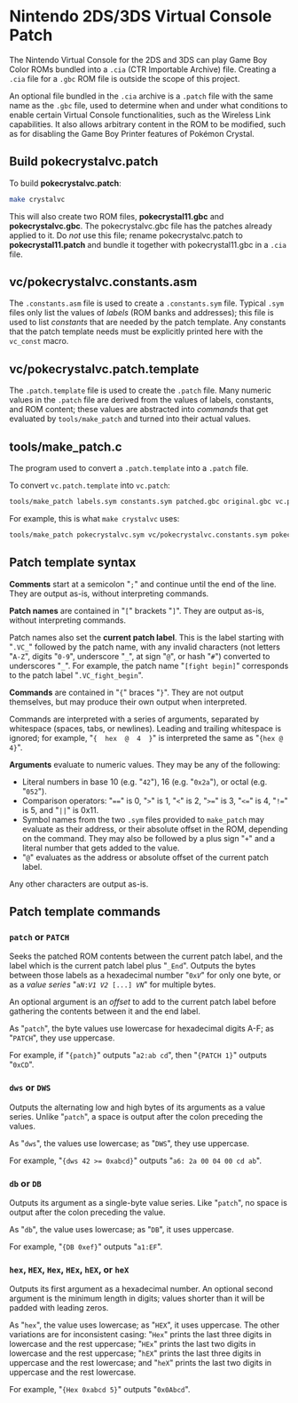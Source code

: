 # Nintendo 2DS/3DS Virtual Console Patch

The Nintendo Virtual Console for the 2DS and 3DS can play Game Boy Color ROMs bundled into a `.cia` (CTR Importable Archive) file. Creating a `.cia` file for a `.gbc` ROM file is outside the scope of this project.

An optional file bundled in the `.cia` archive is a `.patch` file with the same name as the `.gbc` file, used to determine when and under what conditions to enable certain Virtual Console functionalities, such as the Wireless Link capabilities. It also allows arbitrary content in the ROM to be modified, such as for disabling the Game Boy Printer features of Pokémon Crystal.


## Build pokecrystalvc.patch

To build **pokecrystalvc.patch**:

```bash
make crystalvc
```

This will also create two ROM files, **pokecrystal11.gbc** and **pokecrystalvc.gbc**. The pokecrystalvc.gbc file has the patches already applied to it. Do *not* use this file; rename pokecrystalvc.patch to **pokecrystal11.patch** and bundle it together with pokecrystal11.gbc in a `.cia` file.


## vc/pokecrystalvc.constants.asm

The `.constants.asm` file is used to create a `.constants.sym` file. Typical `.sym` files only list the values of *labels* (ROM banks and addresses); this file is used to list *constants* that are needed by the patch template. Any constants that the patch template needs must be explicitly printed here with the `vc_const` macro.


## vc/pokecrystalvc.patch.template

The `.patch.template` file is used to create the `.patch` file. Many numeric values in the `.patch` file are derived from the values of labels, constants, and ROM content; these values are abstracted into *commands* that get evaluated by `tools/make_patch` and turned into their actual values.


## tools/make_patch.c

The program used to convert a `.patch.template` into a `.patch` file.

To convert `vc.patch.template` into `vc.patch`:

```bash
tools/make_patch labels.sym constants.sym patched.gbc original.gbc vc.patch.template vc.patch
```

For example, this is what `make crystalvc` uses:

```bash
tools/make_patch pokecrystalvc.sym vc/pokecrystalvc.constants.sym pokecrystalvc.gbc pokecrystal11.gbc vc/pokecrystalvc.patch.template pokecrystalvc.patch
```


## Patch template syntax

**Comments** start at a semicolon "`;`" and continue until the end of the line. They are output as-is, without interpreting commands.

**Patch names** are contained in "`[`" brackets "`]`". They are output as-is, without interpreting commands.

Patch names also set the **current patch label**. This is the label starting with "`.VC_`" followed by the patch name, with any invalid characters (not letters "`A-Z`", digits "`0-9`", underscore "`_`", at sign "`@`", or hash "`#`") converted to underscores "`_`". For example, the patch name "`[fight begin]`" corresponds to the patch label "`.VC_fight_begin`".

**Commands** are contained in "`{`" braces "`}`". They are not output themselves, but may produce their own output when interpreted.

Commands are interpreted with a series of arguments, separated by whitespace (spaces, tabs, or newlines). Leading and trailing whitespace is ignored; for example, "`{  hex  @  4  }`" is interpreted the same as "`{hex @ 4}`".

**Arguments** evaluate to numeric values. They may be any of the following:

- Literal numbers in base 10 (e.g. "`42`"), 16 (e.g. "`0x2a`"), or octal (e.g. "`052`").
- Comparison operators: "`==`" is 0, "`>`" is 1, "`<`" is 2, "`>=`" is 3, "`<=`" is 4, "`!=`" is 5, and "`||`" is 0x11.
- Symbol names from the two `.sym` files provided to `make_patch` may evaluate as their address, or their absolute offset in the ROM, depending on the command. They may also be followed by a plus sign "`+`" and a literal number that gets added to the value.
- "`@`" evaluates as the address or absolute offset of the current patch label.

Any other characters are output as-is.


## Patch template commands

### `patch` or `PATCH`

Seeks the patched ROM contents between the current patch label, and the label which is the current patch label plus "`_End`". Outputs the bytes between those labels as a hexadecimal number "<code>0x<i>V</i></code>" for only one byte, or as a *value series* "<code>a<i>N</i>:<i>V1</i> <i>V2</i> [...] <i>VN</i></code>" for multiple bytes.

An optional argument is an *offset* to add to the current patch label before gathering the contents between it and the end label.

As "`patch`", the byte values use lowercase for hexadecimal digits A-F; as "`PATCH`", they use uppercase.

For example, if "`{patch}`" outputs "`a2:ab cd`", then "`{PATCH 1}`" outputs "`0xCD`".


### `dws` or `DWS`

Outputs the alternating low and high bytes of its arguments as a value series. Unlike "`patch`", a space is output after the colon preceding the values.

As "`dws`", the values use lowercase; as "`DWS`", they use uppercase.

For example, "`{dws 42 >= 0xabcd}`" outputs "`a6: 2a 00 04 00 cd ab`".


### `db` or `DB`

Outputs its argument as a single-byte value series. Like "`patch`", no space is output after the colon preceding the value.

As "`db`", the value uses lowercase; as "`DB`", it uses uppercase.

For example, "`{DB 0xef}`" outputs "`a1:EF`".


### `hex`, `HEX`, `Hex`, `HEx`, `hEX`, or `heX`

Outputs its first argument as a hexadecimal number. An optional second argument is the minimum length in digits; values shorter than it will be padded with leading zeros.

As "`hex`", the value uses lowercase; as "`HEX`", it uses uppercase. The other variations are for inconsistent casing: "`Hex`" prints the last three digits in lowercase and the rest uppercase; "`HEx`" prints the last two digits in lowercase and the rest uppercase; "`hEX`" prints the last three digits in uppercase and the rest lowercase; and "`heX`" prints the last two digits in uppercase and the rest lowercase.

For example, "`{Hex 0xabcd 5}`" outputs "`0x0Abcd`".
